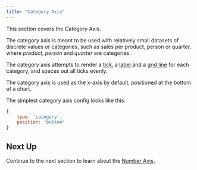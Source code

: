 ```yaml
---
title: "Category Axis"
---
```


This section covers the Category Axis.

The category axis is meant to be used with relatively small datasets of discrete values or categories, such as sales per product, person or quarter, where _product_, _person_ and _quarter_ are categories.

The category axis attempts to render a [tick](#axis-ticks), a [label](#axis-labels) and a [grid line](#axis-grid-lines) for each category, and spaces out all ticks evenly.

The category axis is used as the x-axis by default, positioned at the bottom of a chart.

The simplest category axis config looks like this:

```js
{
    type: 'category',
    position: 'bottom'
}
```

<interface-documentation interfaceName='AgCategoryAxisOptions' overridesrc="charts-api/api.json" config='{ "showSnippets": false, "lookupRoot": "charts-api" }' exclude='["position", "title", "line", "label", "gridStyle", "keys"]'></interface-documentation>

## Next Up

Continue to the next section to learn about the [Number Axis](/charts-axes-number/).